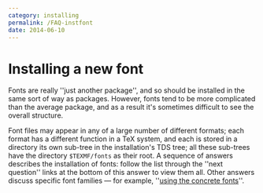 ```yaml
---
category: installing
permalink: /FAQ-instfont
date: 2014-06-10
---
```


# Installing a new font

Fonts are really ''just another package'', and so should be installed
in the same sort of way as packages.  However, fonts tend to be more
complicated than the average package, and as a result it's sometimes
difficult to see the overall structure.

Font files may appear in any of a large number of different formats;
each format has a different function in a TeX system, and each is
stored in a directory its own sub-tree in the installation's
TDS tree; all these sub-trees have the directory
`$TEXMF/fonts` 
as their root.  A sequence of answers describes the
installation of fonts:
follow the list through the ''next question'' links at the bottom of
this answer to view them all.
Other answers discuss specific font families&nbsp;&mdash; for example,
''[using the concrete fonts](/FAQ-concrete)''.

